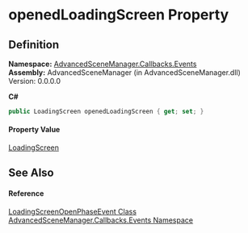 # openedLoadingScreen Property




## Definition
**Namespace:** <a href="N_AdvancedSceneManager_Callbacks_Events">AdvancedSceneManager.Callbacks.Events</a>  
**Assembly:** AdvancedSceneManager (in AdvancedSceneManager.dll) Version: 0.0.0.0

**C#**
``` C#
public LoadingScreen openedLoadingScreen { get; set; }
```



#### Property Value
<a href="T_AdvancedSceneManager_Loading_LoadingScreen">LoadingScreen</a>

## See Also


#### Reference
<a href="T_AdvancedSceneManager_Callbacks_Events_LoadingScreenOpenPhaseEvent">LoadingScreenOpenPhaseEvent Class</a>  
<a href="N_AdvancedSceneManager_Callbacks_Events">AdvancedSceneManager.Callbacks.Events Namespace</a>  
